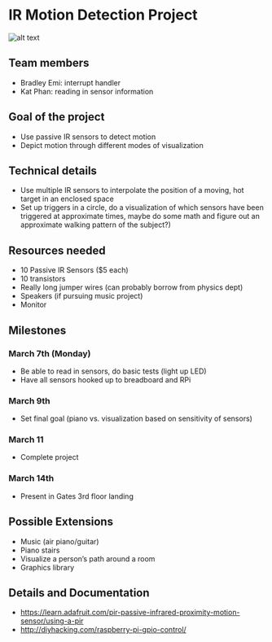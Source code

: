 # IR Motion Detection Project

![alt text](https://imgs.xkcd.com/comics/actors.png "xkcd image")

## Team members
* Bradley Emi: interrupt handler
* Kat Phan: reading in sensor information

## Goal of the project
* Use passive IR sensors to detect motion
* Depict motion through different modes of visualization

## Technical details
* Use multiple IR sensors to interpolate the position of a moving, hot target in an enclosed space
* Set up triggers in a circle, do a visualization of which sensors have been triggered at approximate times, maybe do some math and figure out an approximate walking pattern of the subject?)

## Resources needed
* 10 Passive IR Sensors ($5 each)
* 10 transistors
* Really long jumper wires (can probably borrow from physics dept)
* Speakers (if pursuing music project)
* Monitor

## Milestones
### March 7th (Monday)
* Be able to read in sensors, do basic tests (light up LED)
* Have all sensors hooked up to breadboard and RPi
### March 9th
* Set final goal (piano vs. visualization based on sensitivity of sensors)
### March 11
* Complete project
### March 14th
* Present in Gates 3rd floor landing

## Possible Extensions
* Music (air piano/guitar)
* Piano stairs
* Visualize a person’s path around a room
* Graphics library

## Details and Documentation
* https://learn.adafruit.com/pir-passive-infrared-proximity-motion-sensor/using-a-pir
* http://diyhacking.com/raspberry-pi-gpio-control/